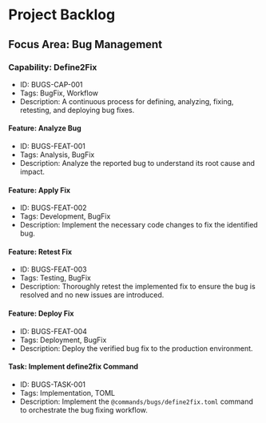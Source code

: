 # Project Backlog

## Focus Area: Bug Management
### Capability: Define2Fix
- ID: BUGS-CAP-001
- Tags: BugFix, Workflow
- Description: A continuous process for defining, analyzing, fixing, retesting, and deploying bug fixes.

#### Feature: Analyze Bug
- ID: BUGS-FEAT-001
- Tags: Analysis, BugFix
- Description: Analyze the reported bug to understand its root cause and impact.

#### Feature: Apply Fix
- ID: BUGS-FEAT-002
- Tags: Development, BugFix
- Description: Implement the necessary code changes to fix the identified bug.

#### Feature: Retest Fix
- ID: BUGS-FEAT-003
- Tags: Testing, BugFix
- Description: Thoroughly retest the implemented fix to ensure the bug is resolved and no new issues are introduced.

#### Feature: Deploy Fix
- ID: BUGS-FEAT-004
- Tags: Deployment, BugFix
- Description: Deploy the verified bug fix to the production environment.

#### Task: Implement define2fix Command
- ID: BUGS-TASK-001
- Tags: Implementation, TOML
- Description: Implement the `@commands/bugs/define2fix.toml` command to orchestrate the bug fixing workflow.
